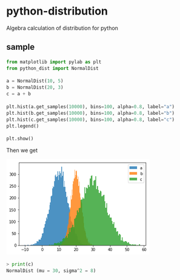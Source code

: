 # python-distribution
Algebra calculation of distribution for python

## sample 
```python
from matplotlib import pylab as plt
from python_dist import NormalDist

a = NormalDist(10, 5)
b = NormalDist(20, 3)
c = a + b

plt.hist(a.get_samples(10000), bins=100, alpha=0.8, label="a")
plt.hist(b.get_samples(10000), bins=100, alpha=0.8, label="b")
plt.hist(c.get_samples(10000), bins=100, alpha=0.8, label="c")
plt.legend()

plt.show()
```

Then we get

![image](image.png)

```python
> print(c)
NormalDist (mu = 30, sigma^2 = 8)
```
